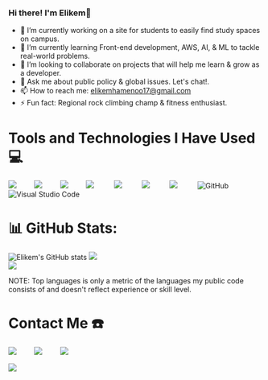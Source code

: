 ### Hi there! I'm Elikem👋

- 🔭 I’m currently working on a site for students to easily find study spaces on campus.
- 🌱 I’m currently learning Front-end development, AWS, AI, & ML to tackle real-world problems.
- 👯 I’m looking to collaborate on projects that will help me learn & grow as a developer.
- 💬 Ask me about public policy & global issues. Let's chat!.
- 📫 How to reach me: elikemhamenoo17@gmail.com
- ⚡ Fun fact: Regional rock climbing champ & fitness enthusiast.
<!--
**elikem1z/elikem1z** is a ✨ _special_ ✨ repository because its `README.md` (this file) appears on your GitHub profile.

-->




# Tools and Technologies I Have Used 💻
<img src="https://skillicons.dev/icons?i=js"/>&nbsp;&nbsp;&nbsp;&nbsp;&nbsp;&nbsp;&nbsp;&nbsp;
<img src="https://skillicons.dev/icons?i=java"/>&nbsp;&nbsp;&nbsp;&nbsp;&nbsp;&nbsp;&nbsp;&nbsp;
<img src="https://skillicons.dev/icons?i=python"/>&nbsp;&nbsp;&nbsp;&nbsp;&nbsp;&nbsp;&nbsp;&nbsp;
<img src="https://skillicons.dev/icons?i=html"/>&nbsp;&nbsp;&nbsp;&nbsp;&nbsp;&nbsp;&nbsp;&nbsp;&nbsp;
<img src="https://skillicons.dev/icons?i=css"/>&nbsp;&nbsp;&nbsp;&nbsp;&nbsp;&nbsp;&nbsp;&nbsp;&nbsp;
<img src="https://skillicons.dev/icons?i=react"/>&nbsp;&nbsp;&nbsp;&nbsp;&nbsp;&nbsp;&nbsp;&nbsp;&nbsp;
<img src="https://skillicons.dev/icons?i=git"/>&nbsp;&nbsp;&nbsp;&nbsp;&nbsp;&nbsp;&nbsp;&nbsp;&nbsp;
![GitHub](https://img.shields.io/badge/-GitHub-05122A?style=flat&logo=github)&nbsp;
![Visual Studio Code](https://img.shields.io/badge/-Visual%20Studio%20Code-05122A?style=flat&logo=visual-studio-code&logoColor=007ACC)&nbsp;

# 📊 GitHub Stats:
![Elikem's GitHub stats](https://github-readme-stats.vercel.app/api?username=elikem1z&theme=dark&show_icons=true)
![](https://github-readme-streak-stats.herokuapp.com/?user=elikem1z&theme=dark&hide_border=false)<br/>
![](https://github-readme-stats.vercel.app/api/top-langs/?username=elikem1z&theme=dark&hide_border=false&include_all_commits=true&count_private=false&layout=compact)

NOTE: Top languages is only a metric of the languages my public code consists of and doesn't reflect experience or skill level.


# Contact Me ☎️
<a href="https://www.linkedin.com/in/elikemhamenoo"><img src="https://skillicons.dev/icons?i=linkedin"/></a>&nbsp;&nbsp;&nbsp;&nbsp;&nbsp;&nbsp;&nbsp;&nbsp; <a href="https://www.instagram.com/in/elikem.hy"><img src="https://skillicons.dev/icons?i=instagram"/></a>&nbsp;&nbsp;&nbsp;&nbsp;&nbsp;&nbsp;&nbsp;&nbsp; <a href="elikemhamenoo17@gmail.com"><img src="https://skillicons.dev/icons?i=gmail"/></a>&nbsp;&nbsp;&nbsp;&nbsp;&nbsp;&nbsp;&nbsp;&nbsp;


[![](https://visitcount.itsvg.in/api?id=elikem1z&icon=0&color=0)](https://visitcount.itsvg.in)
